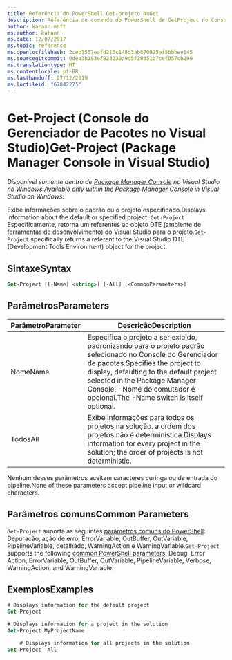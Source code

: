 ```yaml
---
title: Referência do PowerShell Get-projeto NuGet
description: Referência de comando do PowerShell de GetProject no Console do Gerenciador de pacotes NuGet no Visual Studio.
author: karann-msft
ms.author: karann
ms.date: 12/07/2017
ms.topic: reference
ms.openlocfilehash: 2ceb1557eafd213c148d3ab870925ef5bbbee145
ms.sourcegitcommit: 0dea3b153ef823230a9d5f38351b7cef057cb299
ms.translationtype: MT
ms.contentlocale: pt-BR
ms.lasthandoff: 07/12/2019
ms.locfileid: "67842275"
---
```

# <a name="get-project-package-manager-console-in-visual-studio"></a><span data-ttu-id="54d11-103">Get-Project (Console do Gerenciador de Pacotes no Visual Studio)</span><span class="sxs-lookup"><span data-stu-id="54d11-103">Get-Project (Package Manager Console in Visual Studio)</span></span>

<span data-ttu-id="54d11-104">*Disponível somente dentro de [Package Manager Console](package-manager-console.md) no Visual Studio no Windows.*</span><span class="sxs-lookup"><span data-stu-id="54d11-104">*Available only within the [Package Manager Console](package-manager-console.md) in Visual Studio on Windows.*</span></span>

<span data-ttu-id="54d11-105">Exibe informações sobre o padrão ou o projeto especificado.</span><span class="sxs-lookup"><span data-stu-id="54d11-105">Displays information about the default or specified project.</span></span> <span data-ttu-id="54d11-106">`Get-Project` Especificamente, retorna um referentes ao objeto DTE (ambiente de ferramentas de desenvolvimento) do Visual Studio para o projeto.</span><span class="sxs-lookup"><span data-stu-id="54d11-106">`Get-Project` specifically returns a referent to the Visual Studio DTE (Development Tools Environment) object for the project.</span></span>

## <a name="syntax"></a><span data-ttu-id="54d11-107">Sintaxe</span><span class="sxs-lookup"><span data-stu-id="54d11-107">Syntax</span></span>

```ps
Get-Project [[-Name] <string>] [-All] [<CommonParameters>]
```

## <a name="parameters"></a><span data-ttu-id="54d11-108">Parâmetros</span><span class="sxs-lookup"><span data-stu-id="54d11-108">Parameters</span></span>

| <span data-ttu-id="54d11-109">Parâmetro</span><span class="sxs-lookup"><span data-stu-id="54d11-109">Parameter</span></span> | <span data-ttu-id="54d11-110">Descrição</span><span class="sxs-lookup"><span data-stu-id="54d11-110">Description</span></span> |
| --- | --- |
| <span data-ttu-id="54d11-111">Nome</span><span class="sxs-lookup"><span data-stu-id="54d11-111">Name</span></span> | <span data-ttu-id="54d11-112">Especifica o projeto a ser exibido, padronizando para o projeto padrão selecionado no Console do Gerenciador de pacotes.</span><span class="sxs-lookup"><span data-stu-id="54d11-112">Specifies the project to display, defaulting to the default project selected in the Package Manager Console.</span></span> <span data-ttu-id="54d11-113">-Nome do comutador é opcional.</span><span class="sxs-lookup"><span data-stu-id="54d11-113">The -Name switch is itself optional.</span></span> |
| <span data-ttu-id="54d11-114">Todos</span><span class="sxs-lookup"><span data-stu-id="54d11-114">All</span></span> | <span data-ttu-id="54d11-115">Exibe informações para todos os projetos na solução. a ordem dos projetos não é determinística.</span><span class="sxs-lookup"><span data-stu-id="54d11-115">Displays information for every project in the solution; the order of projects is not deterministic.</span></span> |

<span data-ttu-id="54d11-116">Nenhum desses parâmetros aceitam caracteres curinga ou de entrada do pipeline.</span><span class="sxs-lookup"><span data-stu-id="54d11-116">None of these parameters accept pipeline input or wildcard characters.</span></span>

## <a name="common-parameters"></a><span data-ttu-id="54d11-117">Parâmetros comuns</span><span class="sxs-lookup"><span data-stu-id="54d11-117">Common Parameters</span></span>

<span data-ttu-id="54d11-118">`Get-Project` suporta as seguintes [parâmetros comuns do PowerShell](http://go.microsoft.com/fwlink/?LinkID=113216): Depuração, ação de erro, ErrorVariable, OutBuffer, OutVariable, PipelineVariable, detalhado, WarningAction e WarningVariable.</span><span class="sxs-lookup"><span data-stu-id="54d11-118">`Get-Project` supports the following [common PowerShell parameters](http://go.microsoft.com/fwlink/?LinkID=113216): Debug, Error Action, ErrorVariable, OutBuffer, OutVariable, PipelineVariable, Verbose, WarningAction, and WarningVariable.</span></span>

## <a name="examples"></a><span data-ttu-id="54d11-119">Exemplos</span><span class="sxs-lookup"><span data-stu-id="54d11-119">Examples</span></span>

```ps
# Displays information for the default project
Get-Project

# Displays information for a project in the solution
Get-Project MyProjectName

    # Displays information for all projects in the solution
Get-Project -All
```